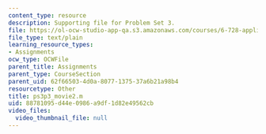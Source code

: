 ```yaml
---
content_type: resource
description: Supporting file for Problem Set 3.
file: https://ol-ocw-studio-app-qa.s3.amazonaws.com/courses/6-728-applied-quantum-and-statistical-physics-fall-2006/88781095d44e0986a9df1d82e49562cb_ps3p3_movie2.m
file_type: text/plain
learning_resource_types:
- Assignments
ocw_type: OCWFile
parent_title: Assignments
parent_type: CourseSection
parent_uid: 62f66503-4d0a-8077-1375-37a6b21a98b4
resourcetype: Other
title: ps3p3_movie2.m
uid: 88781095-d44e-0986-a9df-1d82e49562cb
video_files:
  video_thumbnail_file: null
---
```

